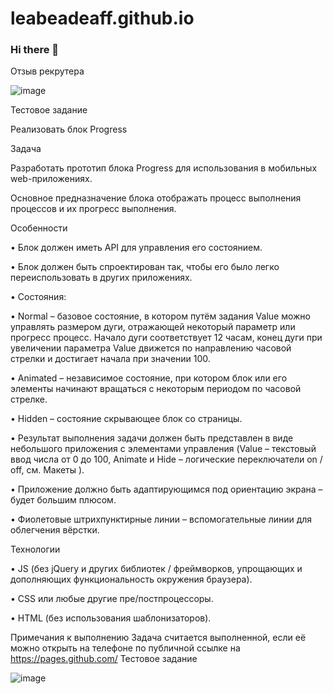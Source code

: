 # leabeadeaff.github.io

### Hi there 👋

Отзыв рекрутера

![image](https://user-images.githubusercontent.com/87875395/216147090-6ebd1cfe-455d-4ec9-8747-8c8b198c13fb.png)

Тестовое задание

Реализовать блок Progress

Задача

Разработать прототип блока Progress для использования в мобильных web-приложениях. 

Основное предназначение блока отображать процесс выполнения процессов и их прогресс
выполнения.

Особенности

• Блок должен иметь API для управления его состоянием.

• Блок должен быть спроектирован так, чтобы его было легко переиспользовать в
других приложениях.

• Состояния:

• Normal – базовое состояние, в котором путём задания Value можно управлять
размером дуги, отражающей некоторый параметр или прогресс процесс. Начало
дуги соответствует 12 часам, конец дуги при увеличении параметра Value
движется по направлению часовой стрелки и достигает начала при значении 100.

• Animated – независимое состояние, при котором блок или его элементы
начинают вращаться с некоторым периодом по часовой стрелке.

• Hidden – состояние скрывающее блок со страницы.

• Результат выполнения задачи должен быть представлен в виде небольшого
приложения с элементами управления (Value – текстовый ввод числа от 0 до 100, 
Animate и Hide – логические переключатели on / off, см. Макеты ).

• Приложение должно быть адаптирующимся под ориентацию экрана – будет большим
плюсом.

• Фиолетовые штрихпунктирные линии – вспомогательные линии для облегчения
вёрстки. 

Технологии 

• JS (без jQuery и других библиотек / фреймворков, упрощающих и дополняющих
функциональность окружения браузера).

• CSS или любые другие пре/постпроцессоры.

• HTML (без использования шаблонизаторов). 

Примечания к выполнению 
Задача считается выполненной, если её можно открыть на телефоне по публичной ссылке на
https://pages.github.com/
Тестовое задание

![image](https://user-images.githubusercontent.com/87875395/216147473-e297d210-346a-462d-8f44-3bd7aafb9b21.png)
